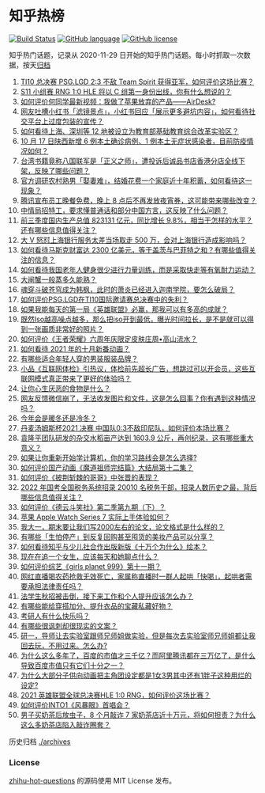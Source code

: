 # 知乎热榜
[![Build Status](https://github.com/ToWeLong/zhihu-hot-questions/workflows/CI/badge.svg)](https://github.com/ToWeLong/zhihu-hot-questions/actions)
[![GitHub language](https://img.shields.io/badge/language-golang-orange.svg)](https://golang.org/)
[![GitHub license](https://img.shields.io/github/license/ToWeLong/zhihu-hot-questions)](https://github.com/ToWeLong/zhihu-hot-questions/blob/main/LICENSE)

知乎热门话题，记录从 2020-11-29 日开始的知乎热门话题。每小时抓取一次数据，按天[归档](./archives)

<!-- BEGIN -->

1. [TI10 总决赛 PSG.LGD 2:3 不敌 Team Spirit 获得亚军，如何评价这场比赛？](https://www.zhihu.com/question/492950349)
1. [S11 小组赛 RNG 1:0 HLE 将以 C 组第一身份出线，你有什么想说的？](https://www.zhihu.com/question/492990595)
1. [如何评价何同学最新视频：我做了苹果放弃的产品——AirDesk?](https://www.zhihu.com/question/492962727)
1. [网友吐槽小红书「滤镜景点」，小红书回应「展示更多避坑内容」，如何看待社交平台上过度包装的宣传？](https://www.zhihu.com/question/492703536)
1. [如何看待上海、深圳等 12 地被设立为教育部基础教育综合改革实验区？](https://www.zhihu.com/question/492887119)
1. [10 月 17 日陕西新增 6 例本土确诊病例、1 例本土无症状感染者，目前防疫情况如何？](https://www.zhihu.com/question/493007450)
1. [台湾书籍竟称八国联军是「正义之师」，遭投诉后诚品书店香港分店全线下架，反映了哪些问题？](https://www.zhihu.com/question/492926915)
1. [官方调研农村熟男「娶妻难」，结婚花费一个家庭近十年积蓄，如何看待这一现象？](https://www.zhihu.com/question/491837283)
1. [腾讯宣布员工晚餐免费，晚上 8 点后不再发放夜宵券，这可能带来哪些改变？](https://www.zhihu.com/question/492580948)
1. [中情局招特工，要求懂普通话和部分中国方言，这反映了什么问题？](https://www.zhihu.com/question/492870134)
1. [前三季度国内生产总值 823131 亿元，同比增长 9.8%，相当于怎样的水平？还有哪些信息值得关注？](https://www.zhihu.com/question/493021299)
1. [大 V 怒怼上海银行服务太差当场取走 500 万，会对上海银行造成影响吗？](https://www.zhihu.com/question/492833689)
1. [如何看待马斯克财富达 2300 亿美元，等于盖茨与巴菲特之和？有哪些值得关注的信息？](https://www.zhihu.com/question/492703538)
1. [如何看待我国老年人健身很少进行力量训练，而是采取快走等有氧耐力运动？](https://www.zhihu.com/question/484848451)
1. [大闸蟹一般蒸多久能熟？](https://www.zhihu.com/question/335829572)
1. [魂穿斗破苍穹成为韩枫，此时的萧炎已经进入迦南学院，要怎么破局？](https://www.zhihu.com/question/492470932)
1. [如何评价PSG.LGD在TI10国际邀请赛总决赛中的失利？](https://www.zhihu.com/question/492944915)
1. [如果我能每天的第一局《英雄联盟》必赢，那我可以有多高的成就？](https://www.zhihu.com/question/453307486)
1. [既然Iso越高噪点越多，那么把iso开到最低，曝光时间拉长，是不是就可以得到一张画质非常好的照片？](https://www.zhihu.com/question/472876923)
1. [如何评价《王者荣耀》六周年庆限定皮肤庄周•高山流水？](https://www.zhihu.com/question/492836174)
1. [如何看待 2021 年的十月新番动画？](https://www.zhihu.com/question/492858853)
1. [有哪些适合年轻人穿的男装服装品牌？](https://www.zhihu.com/question/27214479)
1. [小品《互联网体检》引热议，体检前先超长广告，想跳过可以开会员，这些互联网模式真正带来了更好的体验吗？](https://www.zhihu.com/question/492721167)
1. [让你心生厌恶的食物是什么？](https://www.zhihu.com/question/468990798)
1. [网友反馈微信崩了，无法收发图片和文件，这是怎么回事？你有遇到这种情况吗？](https://www.zhihu.com/question/493043257)
1. [今年会是暖冬还是冷冬？](https://www.zhihu.com/question/490439018)
1. [丹麦汤姆斯杯2021 决赛 中国队0:3不敌印尼队，如何评价本场比赛？](https://www.zhihu.com/question/492976501)
1. [袁隆平团队研发的杂交水稻亩产达到 1603.9 公斤，再创纪录，这有哪些重大意义？](https://www.zhihu.com/question/492894310)
1. [如果让你重新开始学计算机，你的学习路线会是怎么选择?](https://www.zhihu.com/question/492545174)
1. [如何评价国产动画《魔道祖师完结篇》大结局第十二集？](https://www.zhihu.com/question/492600883)
1. [如何评价《披荆斩棘的哥哥》中张晋的表现？](https://www.zhihu.com/question/481001765)
1. [2022 年国考全国税务系统招录 20010 名税务干部，招录人数历史之最，背后哪些信息值得关注？](https://www.zhihu.com/question/492666075)
1. [如何评价《德云斗笑社》第二季第九期（下）？](https://www.zhihu.com/question/492540057)
1. [苹果 Apple Watch Series 7 实际上手体验如何？](https://www.zhihu.com/question/492173684)
1. [我大一，期末要让我们写2000左右的论文，论文格式是什么样的？](https://www.zhihu.com/question/306010952)
1. [有哪些「生怕停产」到反复回购甚至囤货的美妆产品可以分享？](https://www.zhihu.com/question/491998830)
1. [如何看待知乎与少儿社合作出版新版《十万个为什么》绘本？](https://www.zhihu.com/question/491684034)
1. [现在在追一个女生，应该每天和她聊点什么？](https://www.zhihu.com/question/369960957)
1. [如何评价综艺《girls planet 999》第十一期？](https://www.zhihu.com/question/492624800)
1. [网红直播喝农药抢救无效死亡，家属称直播时一群人起哄「快喝」，起哄者需要承担法律责任吗？](https://www.zhihu.com/question/492883172)
1. [法学生秋招被击倒，接下来工作和个人提升应该怎么办？](https://www.zhihu.com/question/491736511)
1. [有哪些能给穿搭加分、提升衣品的宝藏私藏好物？](https://www.zhihu.com/question/491998544)
1. [考研人有什么快乐吗？](https://www.zhihu.com/question/476100645)
1. [有哪些很讽刺却很现实的文案？](https://www.zhihu.com/question/484374014)
1. [研一，导师让去实验室跟师兄师姐做实验，但是每次去实验室师兄师姐都让我回去玩，不用过来。怎么办?](https://www.zhihu.com/question/492210160)
1. [为什么这么多年了，百度的市值才三千亿？而阿里腾讯都在三万亿了，是什么导致百度市值只有它们十分之一？](https://www.zhihu.com/question/484429523)
1. [为什么大部分子供向动画把主角团设定都是1女3男其中还有1胖子这种用烂的设定?](https://www.zhihu.com/question/490004714)
1. [2021 英雄联盟全球总决赛HLE 1:0 RNG，如何评价这场比赛？](https://www.zhihu.com/question/492976341)
1. [如何评价INTO1《风暴眼》首唱会？](https://www.zhihu.com/question/492939490)
1. [男子买奶茶后放虫子，8 个月敲诈 7 家奶茶店近十万元，将如何担责？为什么这么多奶茶店陷入敲诈圈套？](https://www.zhihu.com/question/492117169)

<!-- END -->

历史归档 [./archives](./archives)


### License
[zhihu-hot-questions](https://github.com/towelong/zhihu-hot-questions) 的源码使用 MIT License 发布。